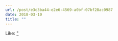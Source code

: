 ```yaml
---
url: /post/e3c3ba44-e2e6-4569-a0bf-07bf28ac0987
date: 2018-03-10
title: ""
---
```





Like: ["
](http://2ality.com/2016/10/rest-spread-properties.html
)
